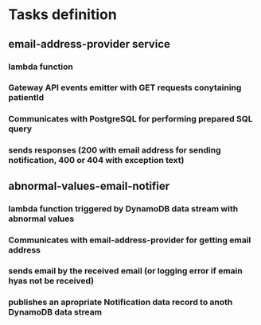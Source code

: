 # Tasks definition
## email-address-provider service
### lambda function
### Gateway API events emitter with GET requests conytaining patientId
### Communicates with PostgreSQL for performing prepared SQL query
### sends responses (200 with email address for sending notification, 400 or 404 with exception text)
## abnormal-values-email-notifier 
### lambda function triggered by DynamoDB data stream with abnormal values
### Communicates with email-address-provider for getting email address
### sends email by the received email (or logging error if emain hyas not be received)
### publishes an apropriate Notification data record to anoth DynamoDB data stream





